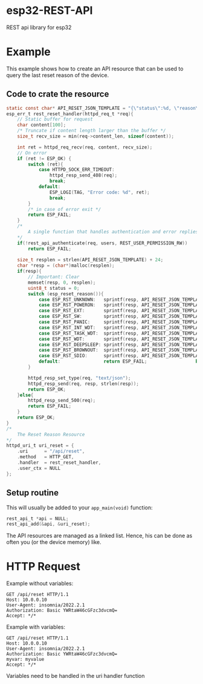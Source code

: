 # esp32-REST-API
REST api library for esp32
# Example
This example shows how to create an API resource that can be used to query the last reset reason of the device.
## Code to crate the resource
```c
static const char* API_RESET_JSON_TEMPLATE = "{\"status\":%d, \"reason\":\"%s\"}";
esp_err_t rest_reset_handler(httpd_req_t *req){
    // Static buffer for request
    char content[100];
    /* Truncate if content length larger than the buffer */
    size_t recv_size = min(req->content_len, sizeof(content));

    int ret = httpd_req_recv(req, content, recv_size);
    // On error
    if (ret != ESP_OK) {
        switch (ret){
            case HTTPD_SOCK_ERR_TIMEOUT:
                httpd_resp_send_408(req);
                break;
            default:
                ESP_LOGI(TAG, "Error code: %d", ret);
                break;
        }
        /* in case of error exit */
        return ESP_FAIL;
    }
    /*
        A single function that handles authentication and error replies towards the client 
    */
    if(!rest_api_authenticate(req, users, REST_USER_PERMISSION_RW))
        return ESP_FAIL;
    
    size_t resplen = strlen(API_RESET_JSON_TEMPLATE) + 24;
    char *resp = (char*)malloc(resplen);
    if(resp){
        // Important: Clear
        memset(resp, 0, resplen);
        uint8_t status = 0;
        switch (esp_reset_reason()){
            case ESP_RST_UNKNOWN:   sprintf(resp, API_RESET_JSON_TEMPLATE, status, "UNKNOWN");  break;
            case ESP_RST_POWERON:   sprintf(resp, API_RESET_JSON_TEMPLATE, status, "Power On");  break;
            case ESP_RST_EXT:       sprintf(resp, API_RESET_JSON_TEMPLATE, status, "EXT");  break;
            case ESP_RST_SW:        sprintf(resp, API_RESET_JSON_TEMPLATE, status, "Software");  break;
            case ESP_RST_PANIC:     sprintf(resp, API_RESET_JSON_TEMPLATE, status, "Panic!");  break;
            case ESP_RST_INT_WDT:   sprintf(resp, API_RESET_JSON_TEMPLATE, status, "Int Watchdog");  break;
            case ESP_RST_TASK_WDT:  sprintf(resp, API_RESET_JSON_TEMPLATE, status, "Task Watchdog");  break;
            case ESP_RST_WDT:       sprintf(resp, API_RESET_JSON_TEMPLATE, status, "Watchdog");  break;
            case ESP_RST_DEEPSLEEP: sprintf(resp, API_RESET_JSON_TEMPLATE, status, "Deepsleep");  break;
            case ESP_RST_BROWNOUT:  sprintf(resp, API_RESET_JSON_TEMPLATE, status, "Brownout");  break;
            case ESP_RST_SDIO:      sprintf(resp, API_RESET_JSON_TEMPLATE, status, "Std IO");  break;
            default:                return ESP_FAIL;                  break;
        }

        httpd_resp_set_type(req, "text/json");
        httpd_resp_send(req, resp, strlen(resp));
        return ESP_OK;
    }else{
        httpd_resp_send_500(req);
        return ESP_FAIL;
    }
    return ESP_OK;
}
/*
    The Reset Reason Resource
*/
httpd_uri_t uri_reset = {
    .uri      = "/api/reset",
    .method   = HTTP_GET,
    .handler  = rest_reset_handler,
    .user_ctx = NULL
};
```
## Setup routine
This will usually be added to your `app_main(void)` function:
```c
rest_api_t *api = NULL;
rest_api_add(&api, &uri_reset);
```
The API resources are managed as a linked list. Hence, his can be done as often you (or the device memory) like.

# HTTP Request
Example without variables:
```HTTP
GET /api/reset HTTP/1.1
Host: 10.0.0.10
User-Agent: insomnia/2022.2.1
Authorization: Basic YWRtaW46cGFzc3dvcmQ=
Accept: */*
```
Example with variables:
```HTTP
GET /api/reset HTTP/1.1
Host: 10.0.0.10
User-Agent: insomnia/2022.2.1
Authorization: Basic YWRtaW46cGFzc3dvcmQ=
myvar: myvalue
Accept: */*
```
Variables need to be handled in the uri handler function